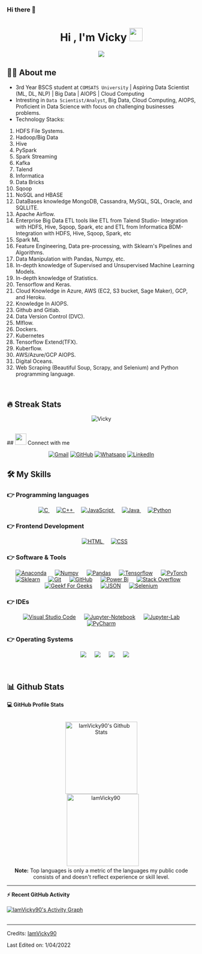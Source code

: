 ### Hi there 👋

<!--
**IamVicky90/IamVicky90** is a ✨ _special_ ✨ repository because its `README.md` (this file) appears on your GitHub profile.

Here are some ideas to get you started:

- 🔭 I’m currently working on ...
- 🌱 I’m currently learning ...
- 👯 I’m looking to collaborate on ...
- 🤔 I’m looking for help with ...
- 💬 Ask me about ...
- 📫 How to reach me: ...
- 😄 Pronouns: ...
- ⚡ Fun fact: ...
-->
<h1 align="center">Hi , I'm Vicky <img src="https://media.giphy.com/media/hvRJCLFzcasrR4ia7z/giphy.gif" width="35"></h1>
<p align="center">
  <a href="https://github.com/DenverCoder1/readme-typing-svg"><img src="https://readme-typing-svg.herokuapp.com?lines=Computer+Science+Student;Aspiring%20Data%20Scientist%20(ML,%20DL,%20NLP);Big+Data;AIOPS;Cloud+Computing;AIOPS;Always%20learning%20new%20things&center=true&width=500&height=50"></a>
</p>

## :sassy_man:  About me
- 3rd Year BSCS student at `COMSATS University` | Aspiring Data Scientist (ML, DL, NLP) | Big Data | AIOPS | Cloud Computing
- Intresting in `Data Scientist/Analyst`, Big Data, Cloud Computing, AIOPS, Proficient in Data Science with focus on challenging businesses problems.
- Technology Stacks:
1) HDFS File Systems.
2) Hadoop/Big Data
3) Hive
4) PySpark
5) Spark Streaming
6) Kafka
7) Talend
8) Informatica
9) Data Bricks
10) Sqoop
11) NoSQL and HBASE
12) DataBases knowledge MongoDB, Cassandra, MySQL, SQL, Oracle, and SQLLITE.
13) Apache Airflow.
14)  Enterprise Big Data ETL tools like ETL from Talend Studio- Integration with HDFS, Hive, Sqoop, Spark, etc and ETL from Informatica BDM- Integration with HDFS, Hive, Sqoop, Spark, etc
15) Spark ML
16) Feature Engineering, Data pre-processing, with Sklearn's Pipelines and Algorithms.
17) Data Manipulation with Pandas, Numpy, etc.
18) In-depth knowledge of Supervised and Unsupervised Machine Learning Models.
19) In-depth knowledge of Statistics.
20) Tensorflow and Keras.
21) Cloud Knowledge in  Azure, AWS (EC2, S3 bucket, Sage Maker), GCP, and Heroku.
22) Knowledge In AIOPS.
23) Github and Gitlab.
24) Data Version Control (DVC).
25) Mlflow.
26) Dockers.
27) Kubernetes 
28) Tensorflow Extend(TFX).
29) Kuberflow.
30) AWS/Azure/GCP AIOPS.
31) Digital Oceans.
32) Web Scraping (Beautiful Soup, Scrapy, and Selenium) and Python programming language.

<br>

## 🔥 Streak Stats
<p align="center"><img src="https://github-readme-streak-stats.herokuapp.com/?user=IamVicky90&theme=algolia" alt="Vicky" /></p>

<br>
## <img src="https://media.giphy.com/media/iY8CRBdQXODJSCERIr/giphy.gif" width="30px"> Connect with me
<p align="center">
	<a href="mailto:waqasbilal02@gmail.com"><img img src="https://img.shields.io/badge/gmail-%23EA4335.svg?style=plastic&logo=gmail&logoColor=white" alt="Gmail"/></a>
	<a href="https://github.com/IamVicky90"><img src="https://img.shields.io/badge/github-%23181717.svg?style=plastic&logo=github&logoColor=white" alt="GitHub"/></a>
	<a href="https://wa.me/923017578801"><img src="https://img.shields.io/badge/whatsapp-%2325D366.svg?style=plastic&logo=whatsapp&logoColor=white" alt="Whatsapp"/></a>
	<a href="https://www.linkedin.com/in/waqas-bilal-2153981b1/"><img src="https://img.shields.io/badge/linkedin-%230A66C2.svg?style=plastic&logo=linkedin&logoColor=white" alt="LinkedIn"/></a>
</p>

## 🛠️ My Skills

### 👉 Programming languages

<p align="center"> 
  &emsp; 
  <a href="https://www.cprogramming.com/" target="_blank"> 
    <img alt="C" src="https://img.shields.io/badge/C%20-%232370ED.svg?style=plastic&logo=c&logoColor=white">
  </a> 
  &emsp;
  <a href="https://www.w3schools.com/cpp/" target="_blank"> 
    <img alt="C++" src="https://img.shields.io/badge/C++%20-%2300599C.svg?style=plastic&logo=c%2B%2B&logoColor=white">
  </a> 
  &emsp;
  <a href="https://developer.mozilla.org/en-US/docs/Web/JavaScript" target="_blank"> 
     <img alt="JavaScript" src="https://img.shields.io/badge/JavaScript%20-%23F7DF1E.svg?style=plastic&logo=javascript&logoColor=black">
   </a>
  &emsp;
  <a href="https://www.java.com" target="_blank"> 
    <img alt="Java" src="https://img.shields.io/badge/Java-%23007396.svg?style=plastic&logo=java&logoColor=white">
  </a>
  &emsp;
   <a href="https://www.python.org" target="_blank">
    <img alt="Python" src="https://img.shields.io/badge/Python%20-%2314354C.svg?style=plastic&logo=python&logoColor=white">
  </a>
</p>

### 👉 Frontend Development
<p align="center"> 
  &emsp; 
  <a href="https://www.w3.org/html/" target="_blank"> 
   <img alt="HTML" src="https://img.shields.io/badge/HTML5%20-%23E34F26.svg?style=plastic&logo=html5&logoColor=white">
  </a>   
  &emsp;
  <a href="https://www.w3schools.com/css/" target="_blank">
    <img alt="CSS" src="https://img.shields.io/badge/CSS%20-%231572B6.svg?style=plastic&logo=css3&logoColor=white">
  </a> 
</p>

 ### 👉 Software & Tools
 
<p align="center">
  &emsp;
    <a href="#"><img alt="Anaconda" src="https://img.shields.io/badge/Anaconda%20-%2343B02A.svg?style=plastic&logo=Anaconda&logoColor=white"></a>
  &emsp;
    <a href="#"><img alt="Numpy" src="https://img.shields.io/badge/Numpy%20-%2334A853.svg?style=plastic&logo=Numpy&logoColor=white"></a>
  &emsp;
    <a href="#"><img alt="Pandas" src="https://img.shields.io/badge/Pandas%20-%2343B02A.svg?style=plastic&logo=Pandas&logoColor=white"></a>
  &emsp;
    <a href="#"><img alt="Tensorflow" src="https://img.shields.io/badge/Tensorflow%20-%23F05033.svg?style=plastic&logo=Tensorflow&logoColor=white"></a>
  &emsp;
    <a href="#"><img alt="PyTorch" src="https://img.shields.io/badge/PyTorch%20-%FE7A16.svg?style=plastic&logo=PyTorch&logoColor=white"></a>
  &emsp;
    <a href="#"><img alt="Sklearn" src="https://img.shields.io/badge/Sklearn%20-%23000000.svg?style=plastic&logo=Sklearn&logoColor=white"></a>
  &emsp;
    <a href="#"><img alt="Git" src="https://img.shields.io/badge/Git%20-%23F05033.svg?style=plastic&logo=git&logoColor=white"></a>
  &emsp;
    <a href="#"><img alt="GitHub" src="https://img.shields.io/badge/github-%23181717.svg?style=plastic&logo=github&logoColor=white"></a>
  &emsp;
    <a href="#"><img alt="Power Bi" src="https://img.shields.io/badge/Power-Bi%20-%2334A853.svg?style=plastic&logo=Power-Bi&logoColor=white"></a>
  &emsp;
    <a href="#"><img alt="Stack Overflow" src="https://img.shields.io/badge/-Stack%20Overflow-FE7A16?style=plastic&logo=stack-overflow&logoColor=white"></a>
  &emsp;
    <a href="#"><img alt="Geekf For Geeks" src="https://img.shields.io/badge/geeksforgeeks-%230F9D58.svg?style=plastic&logo=geeksforgeeks&logoColor=white"></a>
  &emsp;
    <a href="#"><img alt="JSON" img src="https://img.shields.io/badge/json-%23000000.svg?style=plastic&logo=json&logoColor=white"></a>
  &emsp;
    <a href="#"><img alt="Selenium" src="https://img.shields.io/badge/selenium-%2343B02A.svg?&style=plastic&logo=selenium&logoColor=white"></a>
</p>

 ### 👉 IDEs
 
<p align="center">
  &emsp;
    <a href="#"><img alt="Visual Studio Code" src="https://img.shields.io/badge/Visual%20Studio%20Code-0078d7.svg?style=plastic&logo=visual-studio-code&logoColor=white"></a>
  &emsp;
    <a href="#"><img alt="Jupyter-Notebook" src="https://img.shields.io/badge/Jupyter-Notebook-%23000000.svg?style=plastic&logo=Jupyter-Notebook&logoColor=white" /></a>
  &emsp;
    <a href="#"><img alt="Jupyter-Lab" src="https://img.shields.io/badge/Jupyter-Lab-%2366595C.svg?&style=plastic&logo=Jupyter-Lab&logoColor=white" /></a>
  &emsp;
    <a href="#"><img alt="PyCharm" src="https://img.shields.io/badge/PyCharm%20ide-%232C2255.svg?&style=plastic&logo=PyCharm%20ide&logoColor=white" /></a>
</p>

 ### 👉 Operating Systems
 
<p align="center">
  &emsp;
    <a href="#"><img src="https://img.shields.io/badge/Linux-FCC624?style=plastic&logo=linux&logoColor=black"></a>
  &emsp;
    <a href="#"><img src="https://img.shields.io/badge/Ubuntu-E95420?style=plastic&logo=ubuntu&logoColor=white"></a>
  &emsp;
    <a href="#"><img src="https://img.shields.io/badge/Windows-0078D6?style=plastic&logo=windows&logoColor=white"></a>
  &emsp;
    <a href="#"><img src="https://img.shields.io/badge/pop!_os-%2348B9C7.svg?style=plastic&&logo=pop!_os&logoColor=white" /></a>	  
</p>

<br/>

## 📊 Github Stats



  <summary><b>💻 GitHub Profile Stats</b></summary>
  <br/>
  <p align="center">
    <a href="https://github.com/anuraghazra/github-readme-stats"><img alt="IamVicky90's Github Stats" src="https://github-readme-stats.vercel.app/api?username=IamVicky90&show_icons=true&count_private=true&theme=algolia" height="192px"/></a>
<br/>
  &nbsp;
	  <img src="https://github-readme-stats.vercel.app/api/top-langs?username=IamVicky90&langs_count=10&show_icons=true&locale=en&layout=compact&theme=algolia" alt="IamVicky90" height="192px"/>
  <br/>
  <b>Note:</b> Top languages is only a metric of the languages my public code consists of and doesn't reflect experience or skill level.
  </p>

----

  <summary><b>⚡ Recent GitHub Activity</b></summary>
  <br/>
   <a href="https://github.com/IamVicky90"><img alt="IamVicky90's Activity Graph" src="https://activity-graph.herokuapp.com/graph?username=IamVicky90&custom_title=IamVicky90's%20Contribution%20Graph&theme=react-dark" /></a>
  <br/>


<br/>

-----
Credits: [IamVicky90](https://github.com/IamVicky90)

Last Edited on: 1/04/2022
